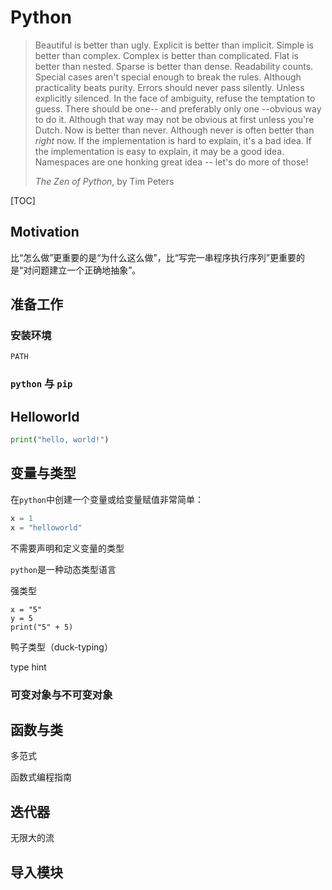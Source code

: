# Python

> Beautiful is better than ugly.
> Explicit is better than implicit.
> Simple is better than complex.
> Complex is better than complicated.
> Flat is better than nested.
> Sparse is better than dense.
> Readability counts.
> Special cases aren't special enough to break the rules.
> Although practicality beats purity.
> Errors should never pass silently.
> Unless explicitly silenced.
> In the face of ambiguity, refuse the temptation to guess.
> There should be one-- and preferably only one --obvious way to do it.
> Although that way may not be obvious at first unless you're Dutch.
> Now is better than never.
> Although never is often better than *right* now.
> If the implementation is hard to explain, it's a bad idea.
> If the implementation is easy to explain, it may be a good idea.
> Namespaces are one honking great idea -- let's do more of those!
>
> *The Zen of Python*, by Tim Peters

[TOC]

## Motivation
比“怎么做”更重要的是“为什么这么做”，比“写完一串程序执行序列”更重要的是“对问题建立一个正确地抽象”。

## 准备工作

### 安装环境

`PATH`

### `python` 与 `pip`

## Helloworld

```py
print("hello, world!")
```

## 变量与类型

在`python`中创建一个变量或给变量赋值非常简单：

```py
x = 1
x = "helloworld"
```

不需要声明和定义变量的类型

`python`是一种动态类型语言

强类型

```
x = "5"
y = 5
print("5" + 5)
```

鸭子类型（duck-typing）

type hint

### 可变对象与不可变对象

## 函数与类

多范式

函数式编程指南

## 迭代器

无限大的流

## 导入模块